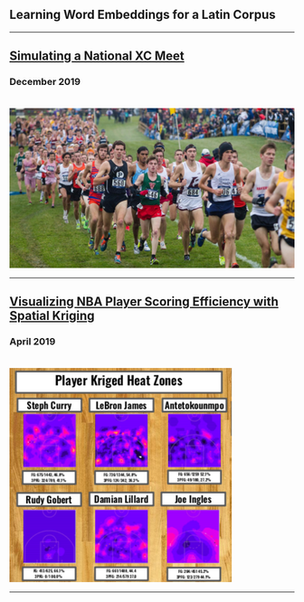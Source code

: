 
## Learning Word Embeddings for a Latin Corpus

---

## [Simulating a National XC Meet](xc-simulating.md)
### December 2019 <br><br>
[![xc](images/xc-thumbnail.jpg)](xc-simulating.html)

---

## [Visualizing NBA Player Scoring Efficiency with Spatial Kriging](NBA-heatmaps.md)
### April 2019 <br><br>
[![Heat Maps](images/player-heatmaps.png)](NBA-heatmaps.html)

---
